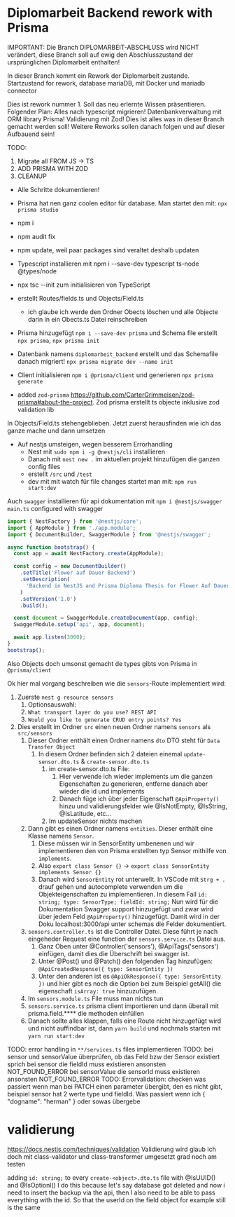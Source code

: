 # Diplomarbeit Backend rework with Prisma

IMPORTANT: Die Branch DIPLOMARBEIT-ABSCHLUSS wird NICHT verändert, diese Branch soll auf ewig den Abschlusszustand der ursprünglichen Diplomarbeit enthalten!

In dieser Branch kommt ein Rework der Diplomarbeit zustande. 
Startzustand for rework, database mariaDB, mit Docker und mariadb connector

Dies ist rework nummer 1. Soll das neu erlernte Wissen präsentieren.
Folgender Plan:
Alles nach typescript migrieren!
Datenbankverwaltung mit ORM library Prisma!
Validierung mit Zod!
Dies ist alles was in dieser Branch gemacht werden soll! Weitere Reworks sollen danach folgen und auf dieser Aufbauend sein!

TODO:
1. Migrate all FROM JS -> TS
2. ADD PRISMA WITH ZOD
3. CLEANUP

* Alle Schritte dokumentieren! 

* Prisma hat nen ganz coolen editor für database. Man startet den mit: `npx prisma studio`

* npm i
* npm audit fix
* npm update, weil paar packages sind veraltet deshalb updaten
* Typescript installieren mit npm i --save-dev typescript ts-node @types/node
* npx tsc --init zum initialisieren von TypeScript
* erstellt Routes/fields.ts und Objects/Field.ts
  * ich glaube ich werde den Ordner Obects löschen und alle Objecte darin in ein Obects.ts Datei reinschreiben
* Prisma hinzugefügt `npm i --save-dev prisma` und Schema file erstellt `npx prisma`, `npx prisma init`
* Datenbank namens `diplomarbeit_backend` erstellt und das Schemafile danach migriert! `npx prisma migrate dev --name init`
* Client initialisieren `npm i @prisma/client` und generieren `npx prisma generate`
* added `zod-prisma` https://github.com/CarterGrimmeisen/zod-prisma#about-the-project. Zod prisma erstellt ts objecte inklusive zod validation lib

In Objects/Field.ts stehengeblieben. Jetzt zuerst herausfinden wie ich das ganze mache und dann umsetzen
* Auf nestjs umsteigen, wegen besserem Errorhandling
  * Nest mit `sudo npm i -g @nestjs/cli` installieren
  * Danach mit `nest new .` im aktuellen projekt hinzufügen die ganzen config files
  * erstellt `/src` und `/test`
  * dev mit mit watch für file changes startet man mit: `npm run start:dev`

Auch `swagger` installieren für api dokumentation mit `npm i @nestjs/swagger`
`main.ts` configured with swagger
```typescript
import { NestFactory } from '@nestjs/core';
import { AppModule } from './app.module';
import { DocumentBuilder, SwaggerModule } from '@nestjs/swagger';

async function bootstrap() {
  const app = await NestFactory.create(AppModule);

  const config = new DocumentBuilder()
    .setTitle('Flower auf Dauer Backend')
    .setDescription(
      'Backend in NestJS and Prisma Diploma Thesis for Flower Auf Dauer',
    )
    .setVersion('1.0')
    .build();

  const document = SwaggerModule.createDocument(app, config);
  SwaggerModule.setup('api', app, document);

  await app.listen(3000);
}
bootstrap();
```

Also Objects doch umsonst gemacht de types gibts von Prisma in `@prisma/client` 

Ok hier mal vorgang beschreiben wie die `sensors`-Route implementiert wird:
1. Zuerste `nest g resource sensors`
   1. Optionsauswahl:
   2. `What transport layer do you use? REST API`
   3. `Would you like to generate CRUD entry points? Yes`
2. Dies erstellt im Ordner `src` einen neuen Ordner namens `sensors` als `src/sensors`
   1. Dieser Ordner enthält einen Ordner namens `dto` DTO steht für `Data Transfer Object`
      1. In diesem Ordner befinden sich 2 dateien einemal `update-sensor.dto.ts` & `create-sensor.dto.ts`
         1. im create-sensor.dto.ts File:
            1. Hier verwende ich wieder implements um die ganzen Eigenschaften zu generieren, entferne danach aber wieder die id und implements
            2. Danach füge ich über jeder Eigenschaft `@ApiProperty()` hinzu und validierungsfelder wie @IsNotEmpty, @IsString, @IsLatitude, etc...
         2. Im updateSensor nichts machen
   2. Dann gibt es einen Ordner namens `entities`. Dieser enthält eine Klasse namens `Sensor`. 
      1. Diese müssen wir in SensorEntity umbenenen und wir implementieren den von Prisma erstellten typ Sensor mithilfe von `implements`.
      2. Also `export class Sensor {}` -> `export class SensorEntity implements Sensor {}`
      3. Danach wird `SensorEntity` rot unterwellt. In VSCode mit `Strg + .` drauf gehen und autocomplete verwenden um die Objekteigenschaften zu implementieren. In diesem Fall `id: string; type: SensorType; fieldId: string;` Nun wird für die Dokumentation Swagger support hinzugefügt und zwar wird über jedem Feld `@ApiProperty()` hinzugefügt. Damit wird in der Doku localhost:3000/api unter schemas die Felder dokumentiert.
   3. `sensors.controller.ts` ist die Controller Datei. Diese führt je nach eingeheder Request eine function der `sensors.service.ts` Datei aus. 
      1. Ganz Oben unter @Controller('sensors'), @ApiTags('sensors') einfügen, damit dies die Überschrift bei swagger ist.
      2. Unter @Post() und @Patch() den folgenden Tag hinzufügen: `@ApiCreatedResponse({ type: SensorEntity })` 
      3. Unter den anderen ist es `@ApiOkResponse({ type: SensorEntity })` und hier gibt es noch die Option bei zum Beispiel getAll() die eigenschaft `isArray: true` hinzuzufügen.
   4. Im `sensors.module.ts` File muss man nichts tun
   5. `sensors.service.ts` prisma client importieren und dann überall mit prisma.field.**** die methoden einfüllen
   6. Danach sollte alles klappen, falls eine Route nicht hinzugefügt wird und nicht auffindbar ist, dann `yarn build` und nochmals starten mit `yarn run start:dev`

TODO: error handling in `**/services.ts` files implementieren
TODO: bei sensor und sensorValue überprüfen, ob das Feld bzw der Sensor existiert sprich
bei sensor die fieldId muss existieren ansonsten NOT_FOUND_ERROR
bei sensorValue die sensorId muss existieren ansonsten NOT_FOUND_ERROR
TODO: Errorvalidation: checken was passiert wenn man bei PATCH einen parameter übergibt, den es nicht gibt, beispiel sensor hat 2 werte type und fieldId. Was passiert wenn ich { "dogname": "herman" } oder sowas übergebe

# validierung
https://docs.nestjs.com/techniques/validation
Validierung wird glaub ich doch mit class-validator und class-transformer umgesetzt grad noch am testen

adding `id: string;` to every `create-<object>.dto.ts` file with @IsUUID() and @IsOptionl()
I do this because let's say database got deleted and now i need to insert the backup via the api, then I also need to be able to pass
everything with the id. So that the userId on the field object for example still is the same 